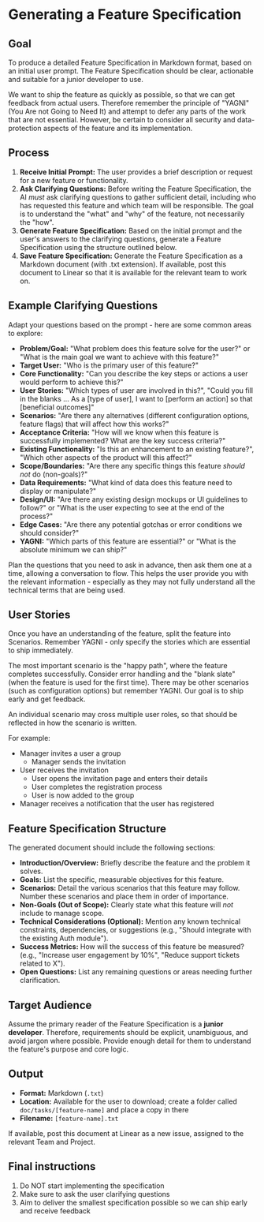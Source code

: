 # Generating a Feature Specification

## Goal

To produce a detailed Feature Specification in Markdown format, based on an initial user prompt. The Feature Specification should be clear, actionable and suitable for a junior developer to use.  

We want to ship the feature as quickly as possible, so that we can get feedback from actual users.  Therefore remember the principle of "YAGNI" (You Are not Going to Need It) and attempt to defer any parts of the work that are not essential.  However, be certain to consider all security and data-protection aspects of the feature and its implementation.  

## Process

1.  **Receive Initial Prompt:** The user provides a brief description or request for a new feature or functionality.
2.  **Ask Clarifying Questions:** Before writing the Feature Specification, the AI *must* ask clarifying questions to gather sufficient detail, including who has requested this feature and which team will be responsible. The goal is to understand the "what" and "why" of the feature, not necessarily the "how".  
3.  **Generate Feature Specification:** Based on the initial prompt and the user's answers to the clarifying questions, generate a Feature Specification using the structure outlined below.
4.  **Save Feature Specification:** Generate the Feature Specification as a Markdown document (with .txt extension).  If available, post this document to Linear so that it is available for the relevant team to work on.

## Example Clarifying Questions

Adapt your questions based on the prompt - here are some common areas to explore:

*   **Problem/Goal:** "What problem does this feature solve for the user?" or "What is the main goal we want to achieve with this feature?"
*   **Target User:** "Who is the primary user of this feature?"
*   **Core Functionality:** "Can you describe the key steps or actions a user would perform to achieve this?"
*   **User Stories:** "Which types of user are involved in this?", "Could you fill in the blanks ... As a [type of user], I want to [perform an action] so that [beneficial outcomes]"
*   **Scenarios:** "Are there any alternatives (different configuration options, feature flags) that will affect how this works?"
*   **Acceptance Criteria:** "How will we know when this feature is successfully implemented? What are the key success criteria?"
*   **Existing Functionality:** "Is this an enhancement to an existing feature?", "Which other aspects of the product will this affect?"
*   **Scope/Boundaries:** "Are there any specific things this feature *should not* do (non-goals)?"
*   **Data Requirements:** "What kind of data does this feature need to display or manipulate?"
*   **Design/UI:** "Are there any existing design mockups or UI guidelines to follow?" or "What is the user expecting to see at the end of the process?"
*   **Edge Cases:** "Are there any potential gotchas or error conditions we should consider?"
*   **YAGNI:** "Which parts of this feature are essential?" or "What is the absolute minimum we can ship?"

Plan the questions that you need to ask in advance, then ask them one at a time, allowing a conversation to flow.  This helps the user provide you with the relevant information - especially as they may not fully understand all the technical terms that are being used.

## User Stories

Once you have an understanding of the feature, split the feature into Scenarios.  Remember YAGNI - only specify the stories which are essential to ship immediately.

The most important scenario is the "happy path", where the feature completes successfully.  Consider error handling and the "blank slate" (when the feature is used for the first time).  There may be other scenarios (such as configuration options) but remember YAGNI.  Our goal is to ship early and get feedback.  

An individual scenario may cross multiple user roles, so that should be reflected in how the scenario is written.  

For example: 
- Manager invites a user a group
  - Manager sends the invitation 
- User receives the invitation
  - User opens the invitation page and enters their details
  - User completes the registration process 
  - User is now added to the group
- Manager receives a notification that the user has registered

## Feature Specification Structure

The generated document should include the following sections:

- **Introduction/Overview:** Briefly describe the feature and the problem it solves. 
- **Goals:** List the specific, measurable objectives for this feature.
- **Scenarios:** Detail the various scenarios that this feature may follow.  Number these scenarios and place them in order of importance.  
- **Non-Goals (Out of Scope):** Clearly state what this feature will *not* include to manage scope.
- **Technical Considerations (Optional):** Mention any known technical constraints, dependencies, or suggestions (e.g., "Should integrate with the existing Auth module").
- **Success Metrics:** How will the success of this feature be measured? (e.g., "Increase user engagement by 10%", "Reduce support tickets related to X").
- **Open Questions:** List any remaining questions or areas needing further clarification.

## Target Audience

Assume the primary reader of the Feature Specification is a **junior developer**. Therefore, requirements should be explicit, unambiguous, and avoid jargon where possible. Provide enough detail for them to understand the feature's purpose and core logic.

## Output

*   **Format:** Markdown (`.txt`)
*   **Location:** Available for the user to download; create a folder called `doc/tasks/[feature-name]` and place a copy in there
*   **Filename:** `[feature-name].txt`

If available, post this document at Linear as a new issue, assigned to the relevant Team and Project.  

## Final instructions

1. Do NOT start implementing the specification
2. Make sure to ask the user clarifying questions
3. Aim to deliver the smallest specification possible so we can ship early and receive feedback
